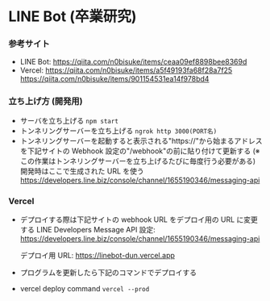 # LINE Bot (卒業研究)

### 参考サイト

- LINE Bot:
  https://qiita.com/n0bisuke/items/ceaa09ef8898bee8369d
- Vercel:
  https://qiita.com/n0bisuke/items/a5f49193fa68f28a7f25
  https://qiita.com/n0bisuke/items/901154531ea14f978bd4

### 立ち上げ方 (開発用)

- サーバを立ち上げる
  `npm start`
- トンネリングサーバーを立ち上げる
  `ngrok http 3000(PORT名)`
- トンネリングサーバーを起動すると表示される"https://"から始まるアドレスを下記サイトの Webhook 設定の"/webhook"の前に貼り付けて更新する
  (※この作業はトンネリングサーバーを立ち上げるたびに毎度行う必要がある) 開発時はここで生成された URL を使う
  https://developers.line.biz/console/channel/1655190346/messaging-api

### Vercel

- デプロイする際は下記サイトの webhook URL をデプロイ用の URL に変更する
  LINE Developers Message API 設定:
  https://developers.line.biz/console/channel/1655190346/messaging-api

  デプロイ用 URL: https://linebot-dun.vercel.app

- プログラムを更新したら下記のコマンドでデプロイする
- vercel deploy command
  `vercel --prod`
